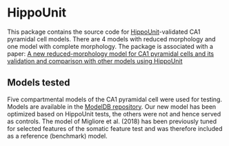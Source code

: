 # HippoUnit
This package contains the source code for [HippoUnit](https://github.com/KaliLab/hippounit)-validated CA1 pyramidal cell models. There are 4 models with reduced morphology and one model with complete morphology. The package is associated with a paper: [A new reduced-morphology model for CA1 pyramidal cells and its validation and comparison with other models using HippoUnit](https://www.nature.com/articles/s41598-021-87002-7)

## Models tested
Five compartmental models of the CA1 pyramidal cell were used for testing. Models are available in the [ModelDB repository](https://senselab.med.yale.edu/ModelDB/). Our new model has been optimized based on HippoUnit tests, the others were not and hence served as controls. The model of Migliore et al. (2018) has been previously tuned for selected features of the somatic feature test and was therefore included as a reference (benchmark) model.
